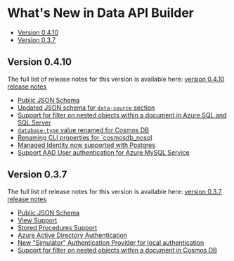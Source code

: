 # What's New in Data API Builder

- [Version 0.4.10](#version-0410)
- [Version 0.3.7](#version-037)

## Version 0.4.10

The full list of release notes for this version is available here: [version 0.4.10 release notes](https://github.com/Azure/data-api-builder/releases/tag/v0.4.10-alpha)

- [Public JSON Schema](./whats-new-0.4.10.md#public-json-schema)
- [Updated JSON schema for `data-source` section](./whats-new-0.4.10.md#updated-json-schema-for-data-source-section)
- [Support for filter on nested objects within a document in Azure SQL and SQL Server](./whats-new-0.4.10.md#support-for-filter-on-nested-objects-within-a-document-in-azure-sql-and-sql-server)
- [`database-type` value renamed for Cosmos DB](./whats-new-0.4.10.md#database-type-value-renamed-for-cosmos-db)
- [Renaming CLI properties for `cosmosdb_nosql](./whats-new-0.4.10.md#renaming-cli-properties-for-cosmosdb_nosql)
- [Managed Identity now supported with Postgres](./whats-new-0.4.10.md#managed-identity-now-supported-with-postgres)
- [Support AAD User authentication for Azure MySQL Service](./whats-new-0.4.10.md#support-aad-user-authentication-for-azure-mysql-service)

## Version 0.3.7

The full list of release notes for this version is available here: [version 0.3.7 release notes](https://github.com/Azure/data-api-builder/releases/tag/v0.3.7-alpha)

- [Public JSON Schema](./whats-new-0.3.7.md#public-json-schema)
- [View Support](./whats-new-0.3.7.md#view-support)
- [Stored Procedures Support](./whats-new-0.3.7.md#stored-procedures-support)
- [Azure Active Directory Authentication](./whats-new-0.3.7.md#azure-active-directory-authentication)
- [New "Simulator" Authentication Provider for local authentication](./whats-new-0.3.7.md#new-simulator-authentication-provider-for-local-authentication)
- [Support for filter on nested objects within a document in Cosmos DB](./whats-new-0.3.7.md#support-for-filter-on-nested-objects-within-a-document-in-cosmos-db)
